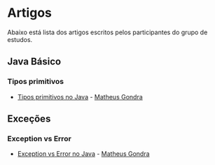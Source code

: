 # Artigos

Abaixo está lista dos artigos escritos pelos participantes do grupo de estudos.
 
 ## Java Básico

 ### Tipos primitivos

 - [Tipos primitivos no Java](https://dev.to/matheusgondra/tipos-primitivos-no-java-ndh) - [Matheus Gondra](https://github.com/matheusgondra)

## Exceções

### Exception vs Error

- [Exception vs Error no Java](https://dev.to/matheusgondra/exception-vs-error-no-java-3b1i) - [Matheus Gondra](https://github.com/matheusgondra)
